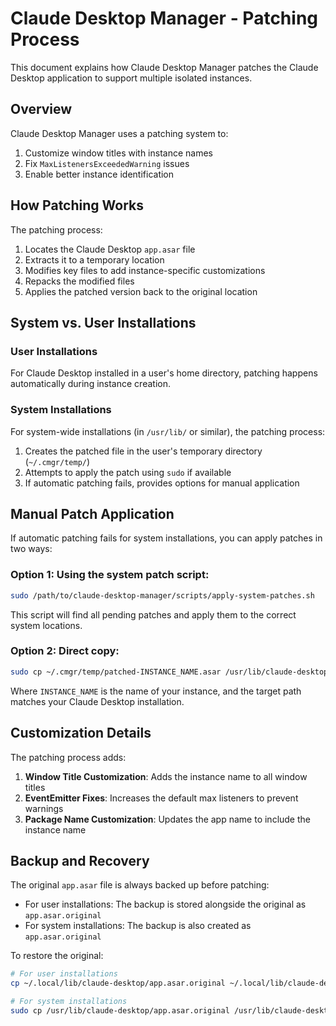 # Claude Desktop Manager - Patching Process

This document explains how Claude Desktop Manager patches the Claude Desktop application to support multiple isolated instances.

## Overview

Claude Desktop Manager uses a patching system to:

1. Customize window titles with instance names
2. Fix `MaxListenersExceededWarning` issues
3. Enable better instance identification

## How Patching Works

The patching process:

1. Locates the Claude Desktop `app.asar` file
2. Extracts it to a temporary location
3. Modifies key files to add instance-specific customizations
4. Repacks the modified files
5. Applies the patched version back to the original location

## System vs. User Installations

### User Installations
For Claude Desktop installed in a user's home directory, patching happens automatically during instance creation.

### System Installations
For system-wide installations (in `/usr/lib/` or similar), the patching process:

1. Creates the patched file in the user's temporary directory (`~/.cmgr/temp/`)
2. Attempts to apply the patch using `sudo` if available
3. If automatic patching fails, provides options for manual application

## Manual Patch Application

If automatic patching fails for system installations, you can apply patches in two ways:

### Option 1: Using the system patch script:
```bash
sudo /path/to/claude-desktop-manager/scripts/apply-system-patches.sh
```

This script will find all pending patches and apply them to the correct system locations.

### Option 2: Direct copy:
```bash
sudo cp ~/.cmgr/temp/patched-INSTANCE_NAME.asar /usr/lib/claude-desktop/app.asar
```

Where `INSTANCE_NAME` is the name of your instance, and the target path matches your Claude Desktop installation.

## Customization Details

The patching process adds:

1. **Window Title Customization**: Adds the instance name to all window titles
2. **EventEmitter Fixes**: Increases the default max listeners to prevent warnings
3. **Package Name Customization**: Updates the app name to include the instance name

## Backup and Recovery

The original `app.asar` file is always backed up before patching:

- For user installations: The backup is stored alongside the original as `app.asar.original`
- For system installations: The backup is also created as `app.asar.original`

To restore the original:

```bash
# For user installations
cp ~/.local/lib/claude-desktop/app.asar.original ~/.local/lib/claude-desktop/app.asar

# For system installations
sudo cp /usr/lib/claude-desktop/app.asar.original /usr/lib/claude-desktop/app.asar
```
